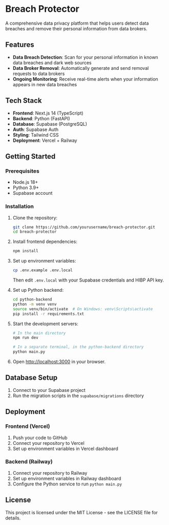 # Breach Protector

A comprehensive data privacy platform that helps users detect data breaches and remove their personal information from data brokers.

## Features

- **Data Breach Detection**: Scan for your personal information in known data breaches and dark web sources
- **Data Broker Removal**: Automatically generate and send removal requests to data brokers
- **Ongoing Monitoring**: Receive real-time alerts when your information appears in new data breaches

## Tech Stack

- **Frontend**: Next.js 14 (TypeScript)
- **Backend**: Python (FastAPI)
- **Database**: Supabase (PostgreSQL)
- **Auth**: Supabase Auth
- **Styling**: Tailwind CSS
- **Deployment**: Vercel + Railway

## Getting Started

### Prerequisites

- Node.js 18+
- Python 3.9+
- Supabase account

### Installation

1. Clone the repository:
   ```bash
   git clone https://github.com/yourusername/breach-protector.git
   cd breach-protector
   ```

2. Install frontend dependencies:
   ```bash
   npm install
   ```

3. Set up environment variables:
   ```bash
   cp .env.example .env.local
   ```
   Then edit `.env.local` with your Supabase credentials and HIBP API key.

4. Set up Python backend:
   ```bash
   cd python-backend
   python -m venv venv
   source venv/bin/activate  # On Windows: venv\Scripts\activate
   pip install -r requirements.txt
   ```

5. Start the development servers:
   ```bash
   # In the main directory
   npm run dev
   
   # In a separate terminal, in the python-backend directory
   python main.py
   ```

6. Open [http://localhost:3000](http://localhost:3000) in your browser.

## Database Setup

1. Connect to your Supabase project
2. Run the migration scripts in the `supabase/migrations` directory

## Deployment

### Frontend (Vercel)

1. Push your code to GitHub
2. Connect your repository to Vercel
3. Set up environment variables in Vercel dashboard

### Backend (Railway)

1. Connect your repository to Railway
2. Set up environment variables in Railway dashboard
3. Configure the Python service to run `python main.py`

## License

This project is licensed under the MIT License - see the LICENSE file for details.